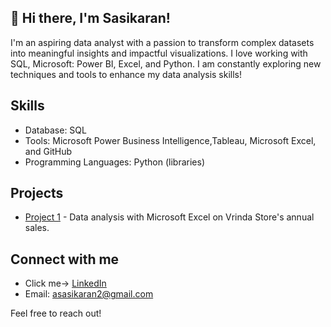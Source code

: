 ## 👋 Hi there, I'm Sasikaran!

I'm an aspiring data analyst with a passion to transform complex datasets into meaningful insights and impactful visualizations. I love working with SQL, Microsoft: Power BI, Excel, and 
Python. 
I am constantly exploring new techniques and tools to enhance my data analysis skills!

## Skills
- Database: SQL
- Tools: Microsoft Power Business Intelligence,Tableau, Microsoft Excel, and GitHub
- Programming Languages: Python (libraries)

## Projects
- [Project 1]([link-to-your-project](https://www.linkedin.com/posts/sasikaran12_dataanalysis-excel-salesreporting-activity-7245126749062103041-PblY?utm_source=share&utm_medium=member_desktop)) - Data analysis with Microsoft Excel on Vrinda Store's annual sales.

## Connect with me
- Click me-> [LinkedIn](https://www.linkedin.com/in/sasikaran12?lipi=urn%3Ali%3Apage%3Ad_flagship3_profile_view_base_contact_details%3B7WsIeZyFQCWiLAtYoA%2FAlw%3D%3D)
- Email: asasikaran2@gmail.com

Feel free to reach out!

